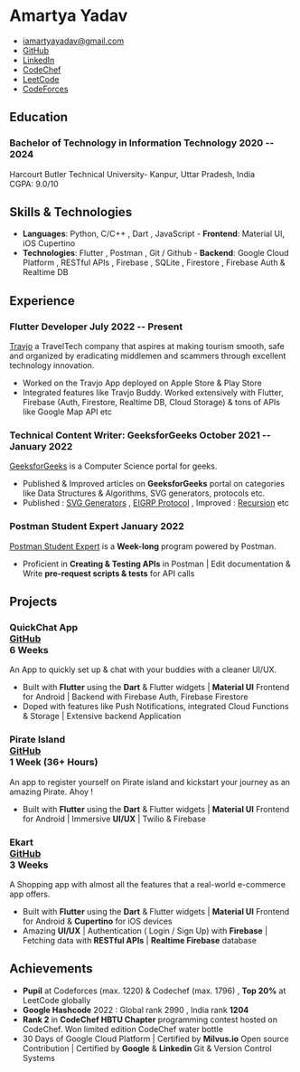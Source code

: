 # Amartya Yadav

- <iamartyayadav@gmail.com>
- [GitHub](https://github.com/iamartyaa)
- [LinkedIn](https://www.linkedin.com/in/iamartyaa/)
- [CodeChef](https://codechef.com/users/evisleye)
- [LeetCode](https://leetcode.com/iamartyaa/)
- [CodeForces](https://codeforces.com/profile/evilseye)

<!-- - [PortFolio](https://iamartyaa.github.io) -->

## Education

### <span class="ed-heading">Bachelor of Technology in Information Technology </span > <span class="technologies">2020 -- 2024 </span>

Harcourt Butler Technical University- Kanpur, Uttar Pradesh, India
<br>
CGPA: 9.0/10 

## Skills & Technologies

- **Languages**: Python, C/C++ , Dart , JavaScript - **Frontend**: Material UI, iOS Cupertino 
- **Technologies**: Flutter , Postman , Git / Github - **Backend**: Google Cloud Platform , RESTful APIs , Firebase , SQLite , Firestore , Firebase Auth & Realtime DB

## Experience

### Flutter Developer <span class="technologies">July 2022 -- Present</span>

[Travjo](https://travjo.com/#/) a TravelTech company that aspires at making tourism smooth, safe and organized by eradicating middlemen and scammers through excellent technology innovation.

- Worked on the Travjo App deployed on Apple Store & Play Store
- Integrated features like Travjo Buddy. Worked extensively with Flutter, Firebase (Auth, Firestore, Realtime DB, Cloud Storage) & tons of APIs like Google Map API etc


### Technical Content Writer: GeeksforGeeks <span class="technologies">October 2021 -- January 2022</span>

[GeeksforGeeks](https://auth.geeksforgeeks.org/user/iamartyayadav/profile) is a Computer Science portal for geeks.

- Published & Improved articles on **GeeksforGeeks** portal on categories like Data Structures & Algorithms, SVG generators, protocols etc.
- Published : [SVG Generators](https://www.geeksforgeeks.org/what-is-svg-generator-in-html5/) , [EIGRP Protocol](https://www.geeksforgeeks.org/what-is-the-benefit-of-eigrp/) , Improved : [Recursion](https://www.geeksforgeeks.org/recursion/) etc

<!-- ### <span>Hacktoberfest Maintainer</span> <span class="technologies">September 2021 -- November 2021</span>

[Hacktoberfest](https://hacktoberfest.digitalocean.com/) is a **Month-long** Open Source program powered by DigitalOcean, AppWrite, Deepsource, etc.

- Created & maintained GitHub Repository **Zoop Hacktoberfest** for Hacktoberfest 2021 with HTML, CSS, JavaScript & GitHub API 
- Guided newbies to Open-Source contributions with over **400+ Commits** by **100+ Contributors**. GitHub Repo: **[Zoop-Hacktoberfest](https://github.com/evilseye/Zoop-Hacktoberfest)**  -->

### <span>Postman Student Expert</span> <span class="technologies">January 2022</span>

[Postman Student Expert](https://www.postman.com/company/student-program/) is a **Week-long** program powered by Postman.

- Proficient in **Creating & Testing APIs** in Postman | Edit documentation & Write **pre-request scripts & tests** for API calls 
<!-- - Edit documentation for a collection & Write **pre-request scripts & tests** for API calls  -->
<!-- - Digitally verified Badge : **[Postman Student Expert | Amartya Yadav](https://badgr.com/public/assertions/0GUB-Rf7TkCqSkKVWCgsjw?identity__email=iamartyayadav@gmail.com)** -->

## Projects

### <span class="project-heading">QuickChat App<div class="link">[GitHub](https://github.com/iamartyaa/pirate_app) </div></span> <span class="technologies"> 6 Weeks</span>

An App to quickly set up & chat with your buddies with a cleaner UI/UX.

- Built with **Flutter** using the **Dart** & Flutter widgets |  **Material UI** Frontend for Android | Backend with Firebase Auth, Firebase Firestore
- Doped with features like Push Notifications, integrated Cloud Functions & Storage | Extensive backend Application


### <span class="project-heading">Pirate Island<div class="link">[GitHub](https://github.com/iamartyaa/chatapp) </div></span> <span class="technologies"> 1 Week (36+ Hours)</span>

An app to register yourself on Pirate island and kickstart your journey as an amazing Pirate. Ahoy !

- Built with **Flutter** using the **Dart** & Flutter widgets |  **Material UI** Frontend for Android | Immersive **UI/UX** | Twilio & Firebase

### <span class="project-heading">Ekart <div class="link">[GitHub](https://github.com/iamartyaa/shopapp) </div></span> <span class="technologies"> 3 Weeks</span>

A Shopping app with almost all the features that a real-world e-commerce app offers.

- Built with **Flutter** using the **Dart** & Flutter widgets |  **Material UI** Frontend for Android & **Cupertino** for iOS devices
- Amazing **UI/UX** | Authentication ( Login / Sign Up) with **Firebase** | Fetching data with **RESTful APIs** | **Realtime Firebase** database

<!-- ### <span class="project-heading">MyWallet<div class="link">[GitHub](https://github.com/iamartyaa/MyWallet-App) </div></span> <span class="technologies"> 1 Week (10+ hours)</span>

An app to keep track of all user transactions & display a bar graph showing transactions made on each day over the last week.

- **Responsive** to all screen sizes,**Adaptive** to platform ( iOS / Android / Web ) & with Layout switching between **Portrait / Landscape**
- Built with **Flutter** using the **Dart** & Flutter widgets |  **Material UI** Frontend for Android & **Cupertino** for iOS devices | **Firebase** as database -->
<!-- 
### <span class="project-heading">Boyo-Hotels<div class="link">[GitHub](https://github.com/iamartyaa/BoyoHotels-App) </div></span> <span class="technologies">2 Week (15+ hours)</span>

A Hotel booking app built in similarity with Oyo app (as the name itself gives a hint).

- Built with **Flutter & Dart** on the frontend using **Material UI** | **UI/UX** similar to Oyo Hotels app  -->

## Achievements

- **Pupil** at Codeforces (max. 1220) & Codechef (max. 1796) , **Top 20%** at LeetCode globally
- **Google Hashcode** 2022 : Global rank 2990 , India rank **1204**
- **Rank 2** in **CodeChef HBTU Chapter** programming contest hosted on CodeChef. Won limited edition CodeChef water bottle  
- 30 Days of Google Cloud Platform | Certified by **Milvus.io** Open source Contribution | Certified by **Google** & **Linkedin** Git & Version Control Systems
<!-- - **6 months+** Experience with Application Development ( Android ) , RESTful APIs, Realtime Database, building unique **UI/UX** -->
